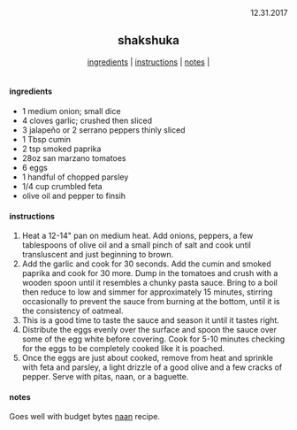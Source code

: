 <p align="right">12.31.2017</p>

<h2 align="center">shakshuka</h2>

<div align="center">
  <a href="#ingredients">ingredients</a> | 
  <a href="#instructions">instructions</a> | 
  <a href="#notes">notes</a> | 
</div>
<br>

#### ingredients
- 1 medium onion; small dice
- 4 cloves garlic; crushed then sliced
- 3 jalapeño or 2 serrano peppers thinly sliced
- 1 Tbsp cumin
- 2 tsp smoked paprika
- 28oz san marzano tomatoes
- 6 eggs
- 1 handful of chopped parsley
- 1/4 cup crumbled feta
- olive oil and pepper to finsih

#### instructions
1. Heat a 12-14" pan on medium heat. Add onions, peppers, a few tablespoons of olive oil and a small pinch of salt and cook until transluscent and just beginning to brown. 
2. Add the garlic and cook for 30 seconds. Add the cumin and smoked paprika and cook for 30 more. Dump in the tomatoes and crush with a wooden spoon until it resembles a chunky pasta sauce. Bring to a boil then reduce to low and simmer for approximately 15 minutes, stirring occasionally to prevent the sauce from burning at the bottom, until it is the consistency of oatmeal. 
3. This is a good time to taste the sauce and season it until it tastes right. 
4. Distribute the eggs evenly over the surface and spoon the sauce over some of the egg white before covering. Cook for 5-10 minutes checking for the eggs to be completely cooked like it is poached. 
5. Once the eggs are just about cooked, remove from heat and sprinkle with feta and parsley, a light drizzle of a good olive and a few cracks of pepper. Serve with pitas, naan, or a baguette.

#### notes
Goes well with budget bytes [naan](https://www.budgetbytes.com/2010/09/naan/) recipe.



